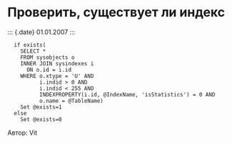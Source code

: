 Проверить, существует ли индекс
===============================

::: {.date}
01.01.2007
:::

      if exists(
        SELECT *
        FROM sysobjects o 
        INNER JOIN sysindexes i 
          ON o.id = i.id
        WHERE o.xtype = 'U' AND 
              i.indid > 0 AND 
              i.indid < 255 AND 
              INDEXPROPERTY(i.id, @IndexName, 'isStatistics') = 0 AND 
              o.name = @TableName)
        Set @exists=1
      else
        Set @exists=0 

Автор: Vit
